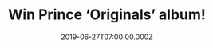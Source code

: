 ---
campaign-uuid: "c-dc55348d-6205-4ac5-b17e-7ffc0edc1e46"
type: "Competition"
category: "Music"
date: "2019-06-27T07:00:00.000Z"
end-date: "2019-07-27T23:59:00.000Z"
disable-form: false
is_promoted: false
has_entry_page: true
title: "Win Prince ‘Originals’ album!"
competition-description: "<p>Calling all Prince fans! We have managed to get our hands\
  \ with one copy of Prince’s brand new album including 14 unreleased tracks we are\
  \ pretty sure you won't want to miss. You’re My Love, Jungle Love, Manic Monday…\
  \ and many more.</p>\n<p>Want it? Click below for a chance to win.</p>\n"
hero-header: "Win Prince ‘Originals’ album!"
terms-confirmation: "N/A"
banner-img: "https://assets.expresslyapp.com/asset-511c743d-c9f4-4961-b560-da8a02ead94e.jpg"
logo-left-href: "aaa.nme.com"
logo-left-image: "https://assets.expresslyapp.com/asset-16b7bea2-3043-434d-bbf0-200d11247341.jpg"
logo-left-title: "NME AAA"
bg-image-hero: "https://assets.expresslyapp.com/asset-74047736-78a6-4207-b870-e8be195b61bb.jpg"
bg-image-first: "https://assets.expresslyapp.com/asset-68f55115-2b60-4055-a6d2-5e0091d52880.jpg"
section1-content: "<p>Sourced directly from Prince's vast archive of Vault recordings,\
  \ ‘Originals’ is a 15-track album featuring 14 previously unreleased recordings\
  \ that illuminates the vital, behind-the-scenes role Prince played in other artists'\
  \ careers.</p>\n<p>If you are his biggest fan, think no more and enter the form\
  \ below for a chance to win his album now!</p>\n<p>Good luck!</p>\n"
entry-title: "Win Prince ‘Originals’ album!"
entry-content: "<p>Enter the draw to win  Prince ‘Originals’ album by completing the\
  \ form below before 23:59 on the 27th of July 2019.</p>\n"
has-winner: true
winner-title: "CONGRATULATIONS to Douglas J. who won Prince's album!"
winner-banner: "https://assets.expresslyapp.com/asset-a7bf2c92-1cdb-485a-b357-128e95d8df45.jpg"
prize-description: "Prince ‘Originals’ album."
special-conditions: "Multiple entries are allowed up to one every day.\r\nThis competition\
  \ is also available on: http://club.expressly.io/competitons/prince-originals-album"
country-restrictions:
- "GB"
---